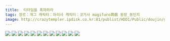 ```yaml
---
title:  티타임을 폭파하라
tags: 장르：개그 캐릭터：마리사 캐릭터：코가사 magifuro蒟蒻 동방_동인지
image: http://crazytempler.ipdisk.co.kr:81/publist/HDD1/Public/doujin/ghap/5728/001.jpg
---
```

<img src="http://crazytempler.ipdisk.co.kr:81/publist/HDD1/Public/doujin/ghap/5728/001.jpg">
<img src="http://crazytempler.ipdisk.co.kr:81/publist/HDD1/Public/doujin/ghap/5728/002.jpg">
<img src="http://crazytempler.ipdisk.co.kr:81/publist/HDD1/Public/doujin/ghap/5728/003.jpg">
<img src="http://crazytempler.ipdisk.co.kr:81/publist/HDD1/Public/doujin/ghap/5728/004.jpg">
<img src="http://crazytempler.ipdisk.co.kr:81/publist/HDD1/Public/doujin/ghap/5728/005.jpg">
<img src="http://crazytempler.ipdisk.co.kr:81/publist/HDD1/Public/doujin/ghap/5728/006.jpg">
<img src="http://crazytempler.ipdisk.co.kr:81/publist/HDD1/Public/doujin/ghap/5728/007.jpg">
<img src="http://crazytempler.ipdisk.co.kr:81/publist/HDD1/Public/doujin/ghap/5728/008.jpg">
<img src="http://crazytempler.ipdisk.co.kr:81/publist/HDD1/Public/doujin/ghap/5728/009.jpg">
<img src="http://crazytempler.ipdisk.co.kr:81/publist/HDD1/Public/doujin/ghap/5728/010.jpg">
<img src="http://crazytempler.ipdisk.co.kr:81/publist/HDD1/Public/doujin/ghap/5728/011.jpg">
<img src="http://crazytempler.ipdisk.co.kr:81/publist/HDD1/Public/doujin/ghap/5728/012.jpg">

